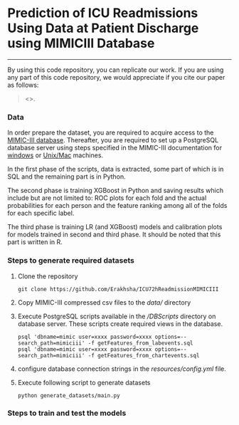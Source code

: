 # Prediction of ICU Readmissions Using Data at Patient Discharge using MIMICIII Database  
---------------------------------------  

By using this code repository, you can replicate our work. If you are using any part of this code repository, we would appreciate if you cite our paper as follows:   

> <<CITATION>>.  

### Data
In order prepare the dataset, you are required to acquire access to the [MIMIC-III database](https://mimic.physionet.org/). Thereafter, you are required to set up a PostgreSQL database server using steps specified in the MIMIC-III documentation for [windows](https://mimic.physionet.org/tutorials/install-mimic-locally-windows/) or [Unix/Mac](https://mimic.physionet.org/tutorials/install-mimic-locally-ubuntu/) machines.


In the first phase of the scripts, data is extracted, some part of which is in SQL and the remaining part is in Python. 

The second phase is training XGBoost in Python and saving results which include but are not limited to: ROC plots for each fold and the actual probabilities for each person and the feature ranking among all of the folds for each specific label.

The third phase is training LR (and XGBoost) models and calibration plots for models trained in second and third phase. It should be noted that this part is written in R.

### Steps to generate required datasets  
1. Clone the repository

       git clone https://github.com/Erakhsha/ICU72hReadmissionMIMICIII  

2. Copy MIMIC-III compressed csv files to the *data/* directory  

3. Execute PostgreSQL scripts available in the */DBScripts* directory on database server. These scripts create required views in the database.

       psql 'dbname=mimic user=xxxx password=xxxx options=--search_path=mimiciii' -f getFeatures_from_labevents.sql  
	   psql 'dbname=mimic user=xxxx password=xxxx options=--search_path=mimiciii' -f getFeatures_from_chartevents.sql  

4. configure database connection strings in the *resources/config.yml* file.  

5. Execute following script to generate datasets

       python generate_datasets/main.py 
  
### Steps to train and test the models  